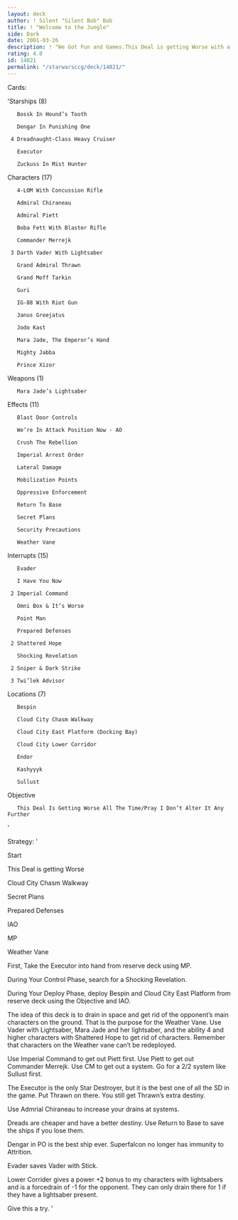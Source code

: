 ```yaml
---
layout: deck
author: ! Silent "Silent Bob" Bob
title: ! "Welcome to the Jungle"
side: Dark
date: 2001-03-26
description: ! "We Got Fun and Games.This Deal is getting Worse with a twist."
rating: 4.0
id: 14821
permalink: "/starwarsccg/deck/14821/"
---
```

Cards: 

'Starships (8)

       Bossk In Hound’s Tooth 

       Dengar In Punishing One 

     4 Dreadnaught-Class Heavy Cruiser 

       Executor 

       Zuckuss In Mist Hunter 


Characters (17)

       4-LOM With Concussion Rifle 

       Admiral Chiraneau 

       Admiral Piett 

       Boba Fett With Blaster Rifle 

       Commander Merrejk 

     3 Darth Vader With Lightsaber 

       Grand Admiral Thrawn 

       Grand Moff Tarkin 

       Guri 

       IG-88 With Riot Gun 

       Janus Greejatus 

       Jodo Kast 

       Mara Jade, The Emperor’s Hand 

       Mighty Jabba 

       Prince Xizor 


Weapons (1)

       Mara Jade’s Lightsaber 


Effects (11)

       Blast Door Controls 

       We’re In Attack Position Now - AO

       Crush The Rebellion 

       Imperial Arrest Order 

       Lateral Damage 

       Mobilization Points 

       Oppressive Enforcement 

       Return To Base 

       Secret Plans 

       Security Precautions 

       Weather Vane 


Interrupts (15)

       Evader 

       I Have You Now 

     2 Imperial Command 

       Omni Box & It’s Worse 

       Point Man 

       Prepared Defenses 

     2 Shattered Hope 

       Shocking Revelation 

     2 Sniper & Dark Strike 

     3 Twi’lek Advisor 


Locations (7)

       Bespin 

       Cloud City Chasm Walkway 

       Cloud City East Platform (Docking Bay) 

       Cloud City Lower Corridor 

       Endor 

       Kashyyyk 

       Sullust 


Objective

       This Deal Is Getting Worse All The Time/Pray I Don’t Alter It Any Further 

'

Strategy: '

Start


This Deal is getting Worse

Cloud City Chasm Walkway

Secret Plans

Prepared Defenses

IAO

MP

Weather Vane


First, Take the Executor into hand from reserve deck using MP.


During Your Control Phase, search for a Shocking Revelation.


During Your Deploy Phase, deploy Bespin and Cloud City East Platform from reserve deck using the Objective and IAO.


The idea of this deck is to drain in space and get rid of the opponent’s main characters on the ground.  That is the purpose for the Weather Vane.  Use Vader with Lightsaber, Mara Jade and her lightsaber, and the ability 4 and higher characters with Shattered Hope to get rid of characters.  Remember that characters on the Weather vane can’t be redeployed.


Use Imperial Command to get out Piett first.  Use Piett to get out Commander Merrejk.  Use CM to get out a system.  Go for a 2/2 system like Sullust first.


The Executor is the only Star Destroyer, but it is the best one of all the SD in the game.  Put Thrawn on there.  You still get Thrawn’s extra destiny.


Use Admrial Chiraneau to increase your drains at systems.


Dreads are cheaper and have a better destiny.  Use Return to Base to save the ships if you lose them.


Dengar in PO is the best ship ever.  Superfalcon no longer has immunity to Attrition.


Evader saves Vader with Stick.


Lower Corrider gives a power +2 bonus to my characters with lightsabers and is a forcedrain of -1 for the opponent.  They can only drain there for 1 if they have a lightsaber present.


Give this a try. '
